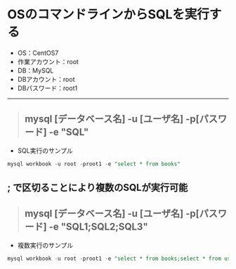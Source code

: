 # OSのコマンドラインからSQLを実行する

* OS：CentOS7
* 作業アカウント：root
* DB：MySQL
* DBアカウント：root
* DBパスワード：root1

---

>## mysql [データベース名] -u [ユーザ名] -p[パスワード] -e "SQL"

* SQL実行のサンプル

```sql
mysql workbook -u root -proot1 -e "select * from books"
```

## **;** で区切ることにより複数のSQLが実行可能

>## mysql [データベース名] -u [ユーザ名] -p[パスワード] -e "SQL1;SQL2;SQL3"

* 複数実行のサンプル

```sql
mysql workbook -u root -proot1 -e "select * from books;select * from usr"
```

